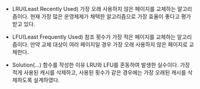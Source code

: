 - LRU(Least Recently Used)
가장 오래 사용하지 않은 페이지를 교체하는 알고리즘이다.
현재 가장 많은 운영체제가 채택한 알고리즘으로 가장 효율이 좋다고 평가받고 있다.

- LFU(Least Frequently Used)
참조 횟수가 가장 적은 페이지를 교체하는 알고리즘이다.
만약 교체 대상이 여러 페이지일 경우 가장 오래 사용하지 않은 페이지로 교체한다.

- Solution(...) 함수를 작성한 이유
LRU와 LFU를 혼동하여 발생한 실수이다.
가장 적게 사용된 캐시를 삭제하고, 사용된 횟수가 같은 경우에는 가장 오래된 캐시를 삭제하도록 설계하였다.

